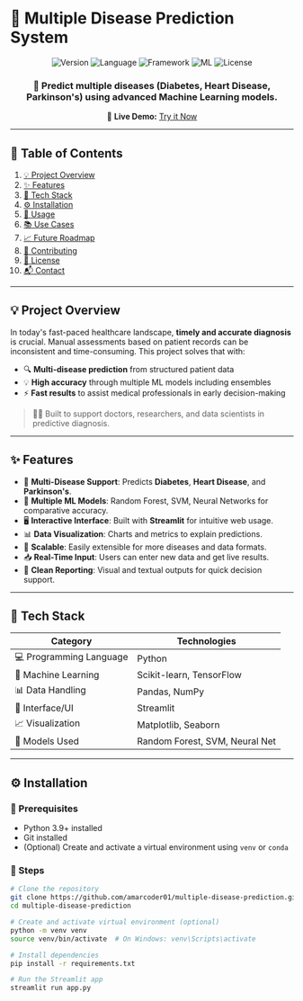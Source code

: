 # 🧠 Multiple Disease Prediction System

<div align="center">

<img src="https://img.shields.io/badge/Version-1.0-blue.svg" alt="Version">
<img src="https://img.shields.io/badge/Language-Python-yellow.svg" alt="Language">
<img src="https://img.shields.io/badge/Framework-Streamlit-red.svg" alt="Framework">
<img src="https://img.shields.io/badge/ML-Scikit--learn|TensorFlow-green.svg" alt="ML">
<img src="https://img.shields.io/badge/License-MIT-lightgrey.svg" alt="License">

<h3>
🚀 Predict multiple diseases (Diabetes, Heart Disease, Parkinson's) using advanced Machine Learning models.
</h3>

🔗 <b>Live Demo:</b> [Try it Now](https://multiple-disease-prediction-xasrpbvqrsrcb7rou8zr62.streamlit.app/)

</div>

---

## 📌 Table of Contents

1. [💡 Project Overview](#-project-overview)  
2. [✨ Features](#-features)  
3. [🧱 Tech Stack](#-tech-stack)  
4. [⚙️ Installation](#️-installation)  
5. [🚀 Usage](#-usage)  
6. [📚 Use Cases](#-use-cases)  
7. [📈 Future Roadmap](#-future-roadmap)  
8. [🤝 Contributing](#-contributing)  
9. [📄 License](#-license)  
10. [📬 Contact](#-contact)

---

## 💡 Project Overview

In today's fast-paced healthcare landscape, **timely and accurate diagnosis** is crucial. Manual assessments based on patient records can be inconsistent and time-consuming. This project solves that with:

- 🔍 **Multi-disease prediction** from structured patient data  
- 💡 **High accuracy** through multiple ML models including ensembles  
- ⚡ **Fast results** to assist medical professionals in early decision-making

> 👨‍⚕️ Built to support doctors, researchers, and data scientists in predictive diagnosis.

---

## ✨ Features

- 🧠 **Multi-Disease Support**: Predicts **Diabetes**, **Heart Disease**, and **Parkinson's**.
- 🧪 **Multiple ML Models**: Random Forest, SVM, Neural Networks for comparative accuracy.
- 🖥️ **Interactive Interface**: Built with **Streamlit** for intuitive web usage.
- 📊 **Data Visualization**: Charts and metrics to explain predictions.
- 🔄 **Scalable**: Easily extensible for more diseases and data formats.
- 📥 **Real-Time Input**: Users can enter new data and get live results.
- 🧾 **Clean Reporting**: Visual and textual outputs for quick decision support.

---

## 🧱 Tech Stack

| Category              | Technologies                       |
|-----------------------|------------------------------------|
| 💻 Programming Language | Python                            |
| 🤖 Machine Learning    | Scikit-learn, TensorFlow           |
| 📊 Data Handling       | Pandas, NumPy                      |
| 🎨 Interface/UI        | Streamlit                          |
| 📈 Visualization       | Matplotlib, Seaborn                |
| 🧪 Models Used         | Random Forest, SVM, Neural Net     |

---

## ⚙️ Installation

### 🔧 Prerequisites

- Python 3.9+ installed  
- Git installed  
- (Optional) Create and activate a virtual environment using `venv` or `conda`

### 🚀 Steps

```bash
# Clone the repository
git clone https://github.com/amarcoder01/multiple-disease-prediction.git
cd multiple-disease-prediction

# Create and activate virtual environment (optional)
python -m venv venv
source venv/bin/activate  # On Windows: venv\Scripts\activate

# Install dependencies
pip install -r requirements.txt

# Run the Streamlit app
streamlit run app.py
